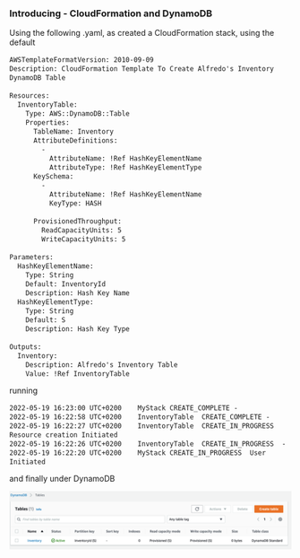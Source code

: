 ### Introducing - CloudFormation and DynamoDB


Using the following .yaml, as created a CloudFormation stack, using the default 

```
AWSTemplateFormatVersion: 2010-09-09
Description: CloudFormation Template To Create Alfredo's Inventory DynamoDB Table

Resources:
  InventoryTable:
    Type: AWS::DynamoDB::Table
    Properties:
      TableName: Inventory
      AttributeDefinitions:
        - 
          AttributeName: !Ref HashKeyElementName
          AttributeType: !Ref HashKeyElementType
      KeySchema:
        - 
          AttributeName: !Ref HashKeyElementName
          KeyType: HASH
          
      ProvisionedThroughput:
        ReadCapacityUnits: 5
        WriteCapacityUnits: 5 
        
Parameters:
  HashKeyElementName:
    Type: String
    Default: InventoryId
    Description: Hash Key Name
  HashKeyElementType:
    Type: String
    Default: S
    Description: Hash Key Type

Outputs:
  Inventory:
    Description: Alfredo's Inventory Table
    Value: !Ref InventoryTable
```


running

```
2022-05-19 16:23:00 UTC+0200	MyStack	CREATE_COMPLETE	-
2022-05-19 16:22:58 UTC+0200	InventoryTable	CREATE_COMPLETE	-
2022-05-19 16:22:27 UTC+0200	InventoryTable	CREATE_IN_PROGRESS	Resource creation Initiated
2022-05-19 16:22:26 UTC+0200	InventoryTable	CREATE_IN_PROGRESS	-
2022-05-19 16:22:20 UTC+0200	MyStack	CREATE_IN_PROGRESS	User Initiated
```


and finally under DynamoDB

![DynamoDB_Inventory](DynamoDB_Inventory.png)